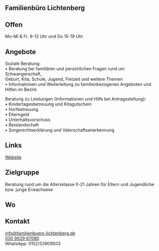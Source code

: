 ## Familienbüro Lichtenberg

## Offen
Mo-Mi & Fr. 9-12 Uhr und Do 15-19 Uhr

## Angebote
Soziale Beratung:<br>
•	Beratung bei familiären und persönlichen Fragen rund um Schwangerschaft,<br>
Geburt, Kita, Schule, Jugend, Freizeit und weitere Themen<br>
•	Informationen und Weiterleitung zu familienbezogenen Angeboten und Hilfen im Bezirk<br>

Beratung zu Leistungen (Informationen und Hilfe bei Antragsstellung):<br>
•	Kindertagesbetreuung und Kitagutschein<br>
•	Hortbetreuung<br>
•	Elterngeld<br>
•	Unterhaltsvorschuss<br>
•	Beistandschaft<br>
•	Sorgerechtserklärung und Vaterschaftsanerkennung<br>

## Links
<a class="external_link" href="https://www.familienbuero-lichtenberg.de">Website</a>

## Zielgruppe
Beratung rund um die Altersklasse 0-21 Jahren für Eltern und Jugendliche bzw. junge Erwachsene

## Wo
<div id="gmap"></div>
<script>window.onload = showMap('Große-Leege-Str. 103, 13055 Berlin', 0, 'gmap_mini')</script>

## Kontakt
[info@familienbuero-lichtenberg.de](mailto:info@familienbuero-lichtenberg.de)<br>
<a href="tel:+4930902967080">030 9029 67080 </a><br>
WhatsApp: 0152/53909503
